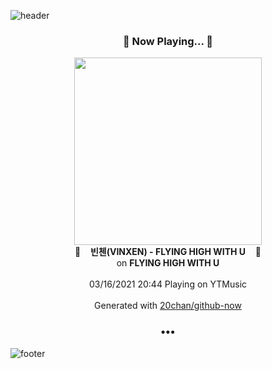 ![header](https://capsule-render.vercel.app/api?type=wave&height=170&section=header&text=Hi.%20I'm%20SHIFT&fontColor=090707&fontAlignX=45&fontAlignY=65&fontSize=100)

<h3 align="center">🎵 Now Playing... 🎵</h3>
<p align="center">
  <a href="https://music.youtube.com/watch?v=eGLaHRC3qE0">
    <img width="300" src="https://lh3.googleusercontent.com/72MTiZOTW7h9ZIQPybjbsuC1mk7mkf_7UFdXPE_1dAAu1MKJLqdnbwsWJd35Z6H1adP4ihnI5VmlLJnjOg">
  </a>
  <br>
  🎵&nbsp&nbsp&nbsp <b>빈첸(VINXEN) - FLYING HIGH WITH U</b> &nbsp&nbsp&nbsp🎵
  <br>
  on <b>FLYING HIGH WITH U</b>
  
  <br />
  <br />
  03/16/2021 20:44 Playing on YTMusic
  <br />
  <br />
  Generated with <a href="https://github.com/20chan/github-now">20chan/github-now</a>
</p>

<h3 align="center">•••</h3>

![footer](https://capsule-render.vercel.app/api?type=wave&height=150&section=footer)
